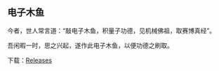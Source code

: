 ## 电子木鱼

今者，世人常言道：“敲电子木鱼，积量子功德，见机械佛祖，取赛博真经”。  

吾闲暇一时，思之兴起，遂作此电子木鱼，以便功德之刷取。  

下载：[Releases](https://github.com/CharlesHim/eMuyu/releases)  



